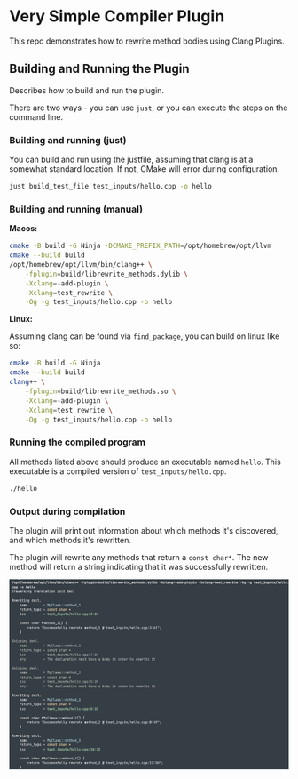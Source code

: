 # Very Simple Compiler Plugin

This repo demonstrates how to rewrite method bodies using Clang Plugins.

## Building and Running the Plugin

Describes how to build and run the plugin.

There are two ways - you can use `just`, or you can execute the steps on the
command line.

### Building and running (just)

You can build and run using the justfile, assuming that clang is at a somewhat
standard location. If not, CMake will error during configuration.

```sh
just build_test_file test_inputs/hello.cpp -o hello
```

### Building and running (manual)

**Macos:**

```sh
cmake -B build -G Ninja -DCMAKE_PREFIX_PATH=/opt/homebrew/opt/llvm
cmake --build build
/opt/homebrew/opt/llvm/bin/clang++ \
    -fplugin=build/librewrite_methods.dylib \
    -Xclang=-add-plugin \
    -Xclang=test_rewrite \
    -Og -g test_inputs/hello.cpp -o hello
```

**Linux:**

Assuming clang can be found via `find_package`, you can build on linux like so:

```sh
cmake -B build -G Ninja
cmake --build build
clang++ \
    -fplugin=build/librewrite_methods.so \
    -Xclang=-add-plugin \
    -Xclang=test_rewrite \
    -Og -g test_inputs/hello.cpp -o hello
```

### Running the compiled program

All methods listed above should produce an executable named `hello`. This
executable is a compiled version of `test_inputs/hello.cpp`.

```sh
./hello
```

### Output during compilation

The plugin will print out information about which methods it's discovered, and
which methods it's rewritten.

The plugin will rewrite any methods that return a `const char*`. The new method
will return a string indicating that it was successfully rewritten.

![Example plugin output](images/plugin-output.png)
